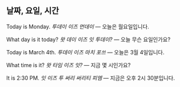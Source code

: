 ## 날짜, 요일, 시간

Today is Monday.
*투데이 이즈 먼데이* — 오늘은 월요일입니다.

What day is it today?
*왓 데이 이즈 잇 투데이?* — 오늘 무슨 요일인가요?

Today is March 4th.
*투데이 이즈 마치 포쓰* — 오늘은 3월 4일입니다.

What time is it?
*왓 타임 이즈 잇?* — 지금 몇 시인가요?

It is 2:30 PM.
*잇 이즈 투 써리 써리티 피엠* — 지금은 오후 2시 30분입니다.